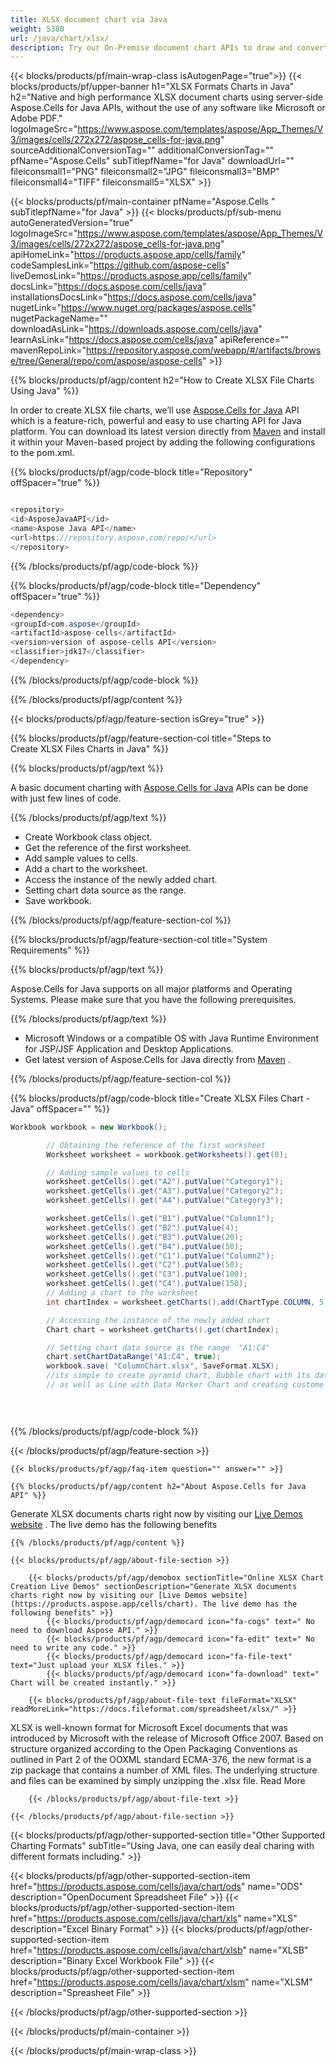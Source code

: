 ```yaml
---
title: XLSX document chart via Java 
weight: 5380
url: /java/chart/xlsx/ 
description: Try our On-Premise document chart APIs to draw and convert chart or diagram in XLSX file on Java Runtime Environment for JSP/JSF Application and Desktop Applications.
---
```


{{< blocks/products/pf/main-wrap-class isAutogenPage="true">}}
{{< blocks/products/pf/upper-banner h1="XLSX Formats Charts in Java" h2="Native and high performance XLSX document charts using server-side Aspose.Cells for Java APIs, without the use of any software like Microsoft or Adobe PDF." logoImageSrc="https://www.aspose.com/templates/aspose/App_Themes/V3/images/cells/272x272/aspose_cells-for-java.png" sourceAdditionalConversionTag="" additionalConversionTag="" pfName="Aspose.Cells" subTitlepfName="for Java" downloadUrl="" fileiconsmall1="PNG" fileiconsmall2="JPG" fileiconsmall3="BMP" fileiconsmall4="TIFF" fileiconsmall5="XLSX" >}}

{{< blocks/products/pf/main-container pfName="Aspose.Cells " subTitlepfName="for Java" >}}
{{< blocks/products/pf/sub-menu autoGeneratedVersion="true" logoImageSrc="https://www.aspose.com/templates/aspose/App_Themes/V3/images/cells/272x272/aspose_cells-for-java.png" apiHomeLink="https://products.aspose.app/cells/family" codeSamplesLink="https://github.com/aspose-cells" liveDemosLink="https://products.aspose.app/cells/family" docsLink="https://docs.aspose.com/cells/java" installationsDocsLink="https://docs.aspose.com/cells/java" nugetLink="https://www.nuget.org/packages/aspose.cells" nugetPackageName="" downloadAsLink="https://downloads.aspose.com/cells/java" learnAsLink="https://docs.aspose.com/cells/java" apiReference="" mavenRepoLink="https://repository.aspose.com/webapp/#/artifacts/browse/tree/General/repo/com/aspose/aspose-cells" >}}

{{% blocks/products/pf/agp/content h2="How to Create XLSX File Charts Using Java" %}}

 In order to create XLSX file charts, we’ll use
 [Aspose.Cells for Java](https://products.aspose.com/cells/java) 
 API which is a feature-rich, powerful and easy to use charting API for Java platform. You can download its latest version directly from
 [Maven](https://repository.aspose.com/webapp/#/artifacts/browse/tree/General/repo/com/aspose/aspose-cells) 
 and install it within your Maven-based project by adding the following configurations to the pom.xml.

{{% blocks/products/pf/agp/code-block title="Repository" offSpacer="true" %}}

```cs

<repository>
<id>AsposeJavaAPI</id>
<name>Aspose Java API</name>
<url>https://repository.aspose.com/repo/</url>
</repository>

```

{{% /blocks/products/pf/agp/code-block %}}

{{% blocks/products/pf/agp/code-block title="Dependency" offSpacer="true" %}}

```cs
<dependency>
<groupId>com.aspose</groupId>
<artifactId>aspose-cells</artifactId>
<version>version of aspose-cells API</version>
<classifier>jdk17</classifier>
</dependency>

```

{{% /blocks/products/pf/agp/code-block %}}

{{% /blocks/products/pf/agp/content %}}

{{< blocks/products/pf/agp/feature-section isGrey="true" >}}

{{% blocks/products/pf/agp/feature-section-col title="Steps to Create XLSX Files Charts in Java" %}}

{{% blocks/products/pf/agp/text %}}

 A basic document charting with
 [Aspose.Cells for Java](https://products.aspose.com/cells/java) 
 APIs can be done with just few lines of code.

{{% /blocks/products/pf/agp/text %}}

+  Create Workbook class object.
+  Get the reference of the first worksheet.
+  Add sample values to cells.
+  Add a chart to the worksheet.
+  Access the instance of the newly added chart.
+  Setting chart data source as the range.
+  Save workbook.

{{% /blocks/products/pf/agp/feature-section-col %}}

{{% blocks/products/pf/agp/feature-section-col title="System Requirements" %}}

{{% blocks/products/pf/agp/text %}}

 Aspose.Cells for Java supports on all major platforms and Operating Systems. Please make sure that you have the following prerequisites.

{{% /blocks/products/pf/agp/text %}}

-  Microsoft Windows or a compatible OS with Java Runtime Environment for JSP/JSF Application and Desktop Applications.
-  Get latest version of Aspose.Cells for Java directly from
 [Maven](https://repository.aspose.com/webapp/#/artifacts/browse/tree/General/repo/com/aspose/aspose-cells)  .

{{% /blocks/products/pf/agp/feature-section-col %}}

{{% blocks/products/pf/agp/code-block title="Create XLSX Files Chart - Java" offSpacer="" %}}

```cs
Workbook workbook = new Workbook();

        // Obtaining the reference of the first worksheet
        Worksheet worksheet = workbook.getWorksheets().get(0);

        // Adding sample values to cells
        worksheet.getCells().get("A2").putValue("Category1");
        worksheet.getCells().get("A3").putValue("Category2");
        worksheet.getCells().get("A4").putValue("Category3");

        worksheet.getCells().get("B1").putValue("Column1");
        worksheet.getCells().get("B2").putValue(4);
        worksheet.getCells().get("B3").putValue(20);
        worksheet.getCells().get("B4").putValue(50);
        worksheet.getCells().get("C1").putValue("Column2");
        worksheet.getCells().get("C2").putValue(50);
        worksheet.getCells().get("C3").putValue(100);
        worksheet.getCells().get("C4").putValue(150);
        // Adding a chart to the worksheet
        int chartIndex = worksheet.getCharts().add(ChartType.COLUMN, 5, 0, 15, 5);

        // Accessing the instance of the newly added chart
        Chart chart = worksheet.getCharts().get(chartIndex);

        // Setting chart data source as the range  "A1:C4"
        chart.setChartDataRange("A1:C4", true);
        workbook.save( "ColumnChart.xlsx", SaveFormat.XLSX);
		//its simple to create pyramid chart, Bubble chart with its data source
		// as well as Line with Data Marker Chart and creating custome charts
		  

    

```

{{% /blocks/products/pf/agp/code-block %}}

{{< /blocks/products/pf/agp/feature-section >}}

    {{< blocks/products/pf/agp/faq-item question="" answer="" >}}
 

<!-- aboutfile Starts -->

    {{% blocks/products/pf/agp/content h2="About Aspose.Cells for Java API" %}}

 Generate XLSX documents charts right now by visiting our
 [Live Demos website](https://products.aspose.app/cells/chart) 
 . The live demo has the following benefits



    {{% /blocks/products/pf/agp/content %}}

    {{< blocks/products/pf/agp/about-file-section >}}

        {{< blocks/products/pf/agp/demobox sectionTitle="Online XLSX Chart Creation Live Demos" sectionDescription="Generate XLSX documents charts right now by visiting our [Live Demos website](https://products.aspose.app/cells/chart). The live demo has the following benefits" >}}
            {{< blocks/products/pf/agp/democard icon="fa-cogs" text=" No need to download Aspose API." >}}
            {{< blocks/products/pf/agp/democard icon="fa-edit" text=" No need to write any code." >}}
            {{< blocks/products/pf/agp/democard icon="fa-file-text" text="Just upload your XLSX files." >}}
            {{< blocks/products/pf/agp/democard icon="fa-download" text=" Chart will be created instantly." >}}

        {{< blocks/products/pf/agp/about-file-text fileFormat="XLSX" readMoreLink="https://docs.fileformat.com/spreadsheet/xlsx/" >}}
XLSX is well-known format for Microsoft Excel documents that was introduced by Microsoft with the release of Microsoft Office 2007. Based on structure organized according to the Open Packaging Conventions as outlined in Part 2 of the OOXML standard ECMA-376, the new format is a zip package that contains a number of XML files. The underlying structure and files can be examined by simply unzipping the .xlsx file. Read More

        {{< /blocks/products/pf/agp/about-file-text >}}

    {{< /blocks/products/pf/agp/about-file-section >}}

<!-- aboutfile Ends -->

{{< blocks/products/pf/agp/other-supported-section title="Other Supported Charting Formats" subTitle="Using Java, one can easily deal charing with different formats including." >}}

{{< blocks/products/pf/agp/other-supported-section-item href="https://products.aspose.com/cells/java/chart/ods" name="ODS" description="OpenDocument Spreadsheet File" >}}
{{< blocks/products/pf/agp/other-supported-section-item href="https://products.aspose.com/cells/java/chart/xls" name="XLS" description="Excel Binary Format" >}}
{{< blocks/products/pf/agp/other-supported-section-item href="https://products.aspose.com/cells/java/chart/xlsb" name="XLSB" description="Binary Excel Workbook File" >}}
{{< blocks/products/pf/agp/other-supported-section-item href="https://products.aspose.com/cells/java/chart/xlsm" name="XLSM" description="Spreasheet File" >}}

{{< /blocks/products/pf/agp/other-supported-section >}}

{{< /blocks/products/pf/main-container >}}
    
{{< /blocks/products/pf/main-wrap-class >}}